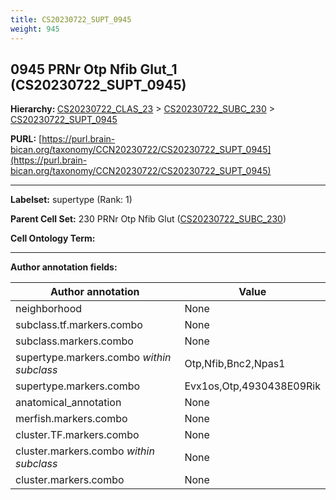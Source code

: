 ```yaml
---
title: CS20230722_SUPT_0945
weight: 945
---
```

## 0945 PRNr Otp Nfib Glut_1 (CS20230722_SUPT_0945)
<b>Hierarchy: </b>
[CS20230722_CLAS_23](../CS20230722_CLAS_23) >
[CS20230722_SUBC_230](../CS20230722_SUBC_230) >
[CS20230722_SUPT_0945](../CS20230722_SUPT_0945)

**PURL:** [https://purl.brain-bican.org/taxonomy/CCN20230722/CS20230722_SUPT_0945](https://purl.brain-bican.org/taxonomy/CCN20230722/CS20230722_SUPT_0945)

---


**Labelset:** supertype (Rank: 1)

**Parent Cell Set:** 230 PRNr Otp Nfib Glut ([CS20230722_SUBC_230](../CS20230722_SUBC_230))



**Cell Ontology Term:** 

[MARKER GENES.]: #


---

[TRANSFERRED ANNOTATIONS.]: #


[AUTHOR ANNOTATION FIELDS.]: #


**Author annotation fields:**

| Author annotation | Value |
|-------------------|-------|
|neighborhood|None|
|subclass.tf.markers.combo|None|
|subclass.markers.combo|None|
|supertype.markers.combo _within subclass_|Otp,Nfib,Bnc2,Npas1|
|supertype.markers.combo|Evx1os,Otp,4930438E09Rik|
|anatomical_annotation|None|
|merfish.markers.combo|None|
|cluster.TF.markers.combo|None|
|cluster.markers.combo _within subclass_|None|
|cluster.markers.combo|None|
